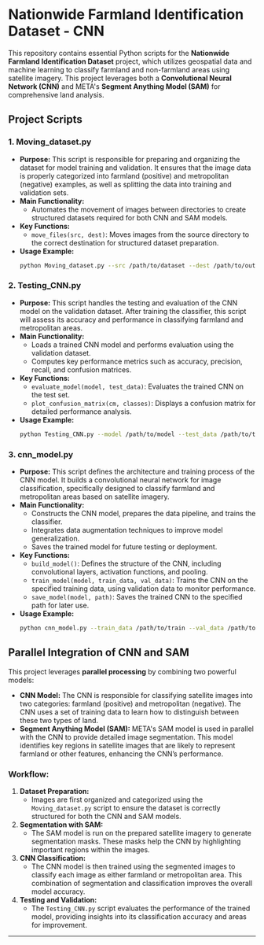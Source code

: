 
# Nationwide Farmland Identification Dataset - CNN

This repository contains essential Python scripts for the **Nationwide Farmland Identification Dataset** project, which utilizes geospatial data and machine learning to classify farmland and non-farmland areas using satellite imagery. This project leverages both a **Convolutional Neural Network (CNN)** and META's **Segment Anything Model (SAM)** for comprehensive land analysis.

## Project Scripts

### 1. **Moving_dataset.py**
   - **Purpose:** This script is responsible for preparing and organizing the dataset for model training and validation. It ensures that the image data is properly categorized into farmland (positive) and metropolitan (negative) examples, as well as splitting the data into training and validation sets.
   - **Main Functionality:**
     - Automates the movement of images between directories to create structured datasets required for both CNN and SAM models.
   - **Key Functions:**
     - `move_files(src, dest)`: Moves images from the source directory to the correct destination for structured dataset preparation.
   - **Usage Example:**
     ```bash
     python Moving_dataset.py --src /path/to/dataset --dest /path/to/output
     ```

### 2. **Testing_CNN.py**
   - **Purpose:** This script handles the testing and evaluation of the CNN model on the validation dataset. After training the classifier, this script will assess its accuracy and performance in classifying farmland and metropolitan areas.
   - **Main Functionality:**
     - Loads a trained CNN model and performs evaluation using the validation dataset.
     - Computes key performance metrics such as accuracy, precision, recall, and confusion matrices.
   - **Key Functions:**
     - `evaluate_model(model, test_data)`: Evaluates the trained CNN on the test set.
     - `plot_confusion_matrix(cm, classes)`: Displays a confusion matrix for detailed performance analysis.
   - **Usage Example:**
     ```bash
     python Testing_CNN.py --model /path/to/model --test_data /path/to/test/data
     ```

### 3. **cnn_model.py**
   - **Purpose:** This script defines the architecture and training process of the CNN model. It builds a convolutional neural network for image classification, specifically designed to classify farmland and metropolitan areas based on satellite imagery.
   - **Main Functionality:**
     - Constructs the CNN model, prepares the data pipeline, and trains the classifier.
     - Integrates data augmentation techniques to improve model generalization.
     - Saves the trained model for future testing or deployment.
   - **Key Functions:**
     - `build_model()`: Defines the structure of the CNN, including convolutional layers, activation functions, and pooling.
     - `train_model(model, train_data, val_data)`: Trains the CNN on the specified training data, using validation data to monitor performance.
     - `save_model(model, path)`: Saves the trained CNN to the specified path for later use.
   - **Usage Example:**
     ```bash
     python cnn_model.py --train_data /path/to/train --val_data /path/to/val --output_model /path/to/output
     ```

## Parallel Integration of CNN and SAM

This project leverages **parallel processing** by combining two powerful models:
- **CNN Model:** The CNN is responsible for classifying satellite images into two categories: farmland (positive) and metropolitan (negative). The CNN uses a set of training data to learn how to distinguish between these two types of land.
- **Segment Anything Model (SAM):** META's SAM model is used in parallel with the CNN to provide detailed image segmentation. This model identifies key regions in satellite images that are likely to represent farmland or other features, enhancing the CNN’s performance.

### Workflow:
1. **Dataset Preparation:**
   - Images are first organized and categorized using the `Moving_dataset.py` script to ensure the dataset is correctly structured for both the CNN and SAM models.
2. **Segmentation with SAM:**
   - The SAM model is run on the prepared satellite imagery to generate segmentation masks. These masks help the CNN by highlighting important regions within the images.
3. **CNN Classification:**
   - The CNN model is then trained using the segmented images to classify each image as either farmland or metropolitan area. This combination of segmentation and classification improves the overall model accuracy.
4. **Testing and Validation:**
   - The `Testing_CNN.py` script evaluates the performance of the trained model, providing insights into its classification accuracy and areas for improvement.

---

